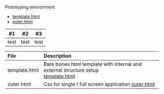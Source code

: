 Prototyping environment
- [template.html](https://euphobyte.github.io/develop/template.html)
- [outer.html](https://euphobyte.github.io/develop/outer.html)

|#1|#2|#3|
|:---:|:---:|:---:|
|test|test|test|

|File|Description|
|:---|:---|
|template.html| Bare bones html template with internal and external structure setup <br> [template.html](https://euphobyte.github.io/develop/template.html) |
|outer.html| Css for single / full screen application [outer.html](https://euphobyte.github.io/develop/outer.html)|
